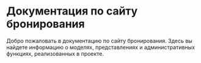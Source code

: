 # Документация по сайту бронирования

Добро пожаловать в документацию по сайту бронирования. Здесь вы найдете информацию о моделях, представлениях и административных функциях, реализованных в проекте.
